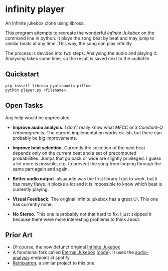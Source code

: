 # infinity player

An infinite jukebox clone using librosa.

This program attempts to recreate the wonderful *Infinite Jukebox* on the
command line in python.  It plays the song beat by beat and may jump to similar
beats at any time. This way, the song can play infinitly.

The process is devided into two steps: Analysing the audio and playing it.
Analysing takes some time, so the result is saved next to the audiofile.

## Quickstart

    pip install librosa pyalsaaudio pillow
    python player.py <filename>

## Open Tasks

Any help would be appreciated

-   **Improve audio analysis.** I don't really know what *MFCC* or a
    *Constant-Q chromagram* is. The current implementation works ok-ish, but
    there can probably be big improvements.

-   **Improve beat selection.** Currently the selection of the next beat
    depends only on the current beat and a set of precomputed probabilities.
    Jumps that go back or wide are slightly privileged. I guess a lot more is
    possible, e.g. to prevent the song from looping through the same part again
    and again.

-   **Better audio output.** alsaaudio was the first library I got to work, but
    it has many flaws. It blocks a lot and it is impossible to know which beat
    is currently playing.

-   **Visual Feedback.** The original infinite jukebox has a great UI. This one
    has currently none.

-   **No Stereo.** This one is probably not that hard to fix. I just skipped it
    because there were more interesting problems to think about.

## Prior Art

-   Of course, the now defunct original [Infinite
    Jukebox](http://labs.echonest.com/Uploader/)
-   A functional fork called [Eternal Jukebox](https://eternal.abimon.org/)
    ([code](https://github.com/UnderMybrella/EternalJukebox)). It uses the
    [audio-analysis](https://developer.spotify.com/web-api/get-audio-analysis/)
    endpoint at spotify
-   [Remixatron](https://github.com/drensin/Remixatron), a similar project to
    this one.

